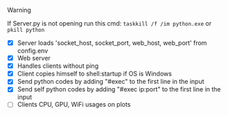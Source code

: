> [!WARNING]
> If Server.py is not opening run this cmd: ``taskkill /f /im python.exe`` or ``pkill python``

- [x] Server loads 'socket_host, socket_port, web_host, web_port' from config.env
- [x] Web server
- [x] Handles clients without ping
- [x] Client copies himself to shell:startup if OS is Windows
- [x] Send python codes by adding "#exec" to the first line in the input
- [x] Send self python codes by adding "#exec ip:port" to the first line in the input
- [ ] Clients CPU, GPU, WiFi usages on plots
